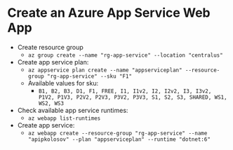 ﻿# Create an Azure App Service Web App

- Create resource group
    - `az group create --name "rg-app-service" --location "centralus"`
- Create app service plan:
    - `az appservice plan create --name "appserviceplan" --resource-group "rg-app-service" --sku "F1"`
    - Available values for sku:
        - `B1, B2, B3, D1, F1, FREE, I1, I1v2, I2, I2v2, I3, I3v2, P1V2, P1V3, P2V2, P2V3, P3V2, P3V3, S1, S2, S3, SHARED, WS1, WS2, WS3`
- Check available app service runtimes:
    - `az webapp list-runtimes`
- Create app service:
    - `az webapp create --resource-group "rg-app-service" --name "apipkolosov" --plan "appserviceplan" --runtime "dotnet:6"`